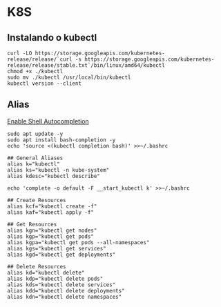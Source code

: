 # K8S

## Instalando o kubectl

```
curl -LO https://storage.googleapis.com/kubernetes-release/release/`curl -s https://storage.googleapis.com/kubernetes-release/release/stable.txt`/bin/linux/amd64/kubectl
chmod +x ./kubectl
sudo mv ./kubectl /usr/local/bin/kubectl
kubectl version --client
```

## Alias
[Enable Shell Autocompletion](https://kubernetes.io/docs/tasks/tools/install-kubectl-linux/#enable-shell-autocompletion)
```
sudo apt update -y
sudo apt install bash-completion -y
echo 'source <(kubectl completion bash)' >>~/.bashrc

## General Aliases
alias k="kubectl"
alias ks="kubectl -n kube-system"
alias kdesc="kubectl describe"

echo 'complete -o default -F __start_kubectl k' >>~/.bashrc

## Create Resources
alias kcf="kubectl create -f"
alias kaf="kubectl apply -f"

## Get Resources
alias kgn="kubectl get nodes"
alias kgp="kubectl get pods"
alias kgpa="kubectl get pods --all-namespaces"
alias kgs="kubectl get services"
alias kgd="kubectl get deployments"

## Delete Resources
alias kd="kubectl delete"
alias kdp="kubectl delete pods"
alias kds="kubectl delete services"
alias kdd="kubectl delete deployments"
alias kdn="kubectl delete namespaces"
```